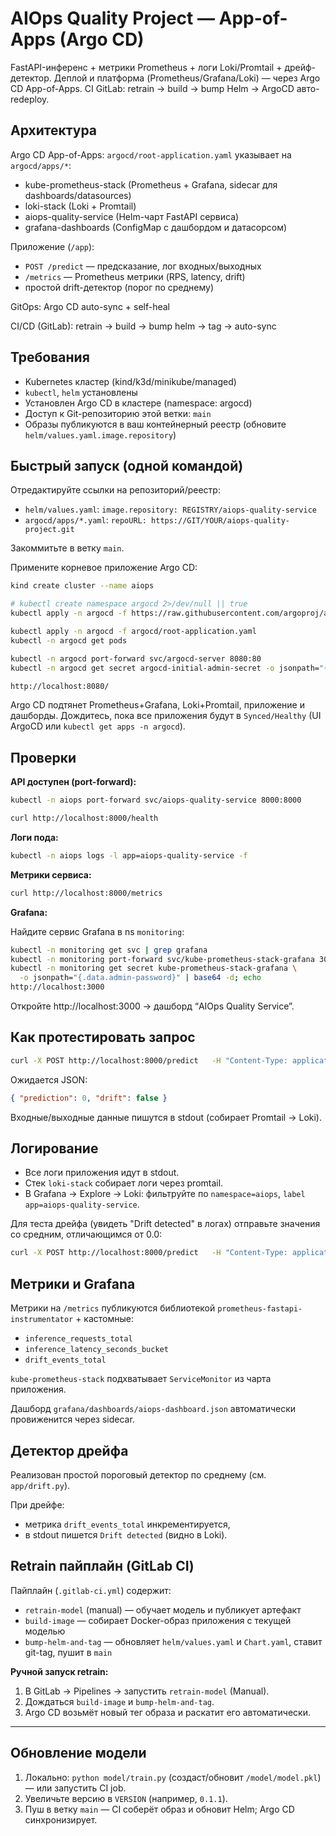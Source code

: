 # AIOps Quality Project — App-of-Apps (Argo CD)

FastAPI-инференс + метрики Prometheus + логи Loki/Promtail + дрейф-детектор.
Деплой и платформа (Prometheus/Grafana/Loki) — через Argo CD App-of-Apps.
CI GitLab: retrain → build → bump Helm → ArgoCD авто-redeploy.

## Архитектура

Argo CD App-of-Apps: `argocd/root-application.yaml` указывает на `argocd/apps/*`:

- kube-prometheus-stack (Prometheus + Grafana, sidecar для dashboards/datasources)
- loki-stack (Loki + Promtail)
- aiops-quality-service (Helm-чарт FastAPI сервиса)
- grafana-dashboards (ConfigMap с дашбордом и датасорсом)

Приложение (`/app`):

- `POST /predict` — предсказание, лог входных/выходных
- `/metrics` — Prometheus метрики (RPS, latency, drift)
- простой drift-детектор (порог по среднему)

GitOps: Argo CD auto-sync + self-heal

CI/CD (GitLab): retrain → build → bump helm → tag → auto-sync

## Требования

- Kubernetes кластер (kind/k3d/minikube/managed)
- `kubectl`, `helm` установлены
- Установлен Argo CD в кластере (namespace: argocd)
- Доступ к Git-репозиторию этой ветки: `main`
- Образы публикуются в ваш контейнерный реестр (обновите `helm/values.yaml.image.repository`)

## Быстрый запуск (одной командой)

Отредактируйте ссылки на репозиторий/реестр:

- `helm/values.yaml`: `image.repository: REGISTRY/aiops-quality-service`
- `argocd/apps/*.yaml`: `repoURL: https://GIT/YOUR/aiops-quality-project.git`

Закоммитьте в ветку `main`.

Примените корневое приложение Argo CD:

```bash
kind create cluster --name aiops

# kubectl create namespace argocd 2>/dev/null || true
kubectl apply -n argocd -f https://raw.githubusercontent.com/argoproj/argo-cd/stable/manifests/install.yaml

kubectl apply -n argocd -f argocd/root-application.yaml
kubectl -n argocd get pods

kubectl -n argocd port-forward svc/argocd-server 8080:80
kubectl -n argocd get secret argocd-initial-admin-secret -o jsonpath="{.data.password}" | base64 -d; echo

http://localhost:8080/
```

Argo CD подтянет Prometheus+Grafana, Loki+Promtail, приложение и дашборды.
Дождитесь, пока все приложения будут в `Synced/Healthy` (UI ArgoCD или `kubectl get apps -n argocd`).

## Проверки

**API доступен (port-forward):**

```bash
kubectl -n aiops port-forward svc/aiops-quality-service 8000:8000

curl http://localhost:8000/health
```

**Логи пода:**

```bash
kubectl -n aiops logs -l app=aiops-quality-service -f
```

**Метрики сервисa:**

```bash
curl http://localhost:8000/metrics
```

**Grafana:**

Найдите сервис Grafana в ns `monitoring`:

```bash
kubectl -n monitoring get svc | grep grafana
kubectl -n monitoring port-forward svc/kube-prometheus-stack-grafana 3000:80
kubectl -n monitoring get secret kube-prometheus-stack-grafana \
  -o jsonpath="{.data.admin-password}" | base64 -d; echo
http://localhost:3000
```

Откройте http://localhost:3000 → дашборд “AIOps Quality Service”.

## Как протестировать запрос

```bash
curl -X POST http://localhost:8000/predict   -H "Content-Type: application/json"   -d '{"values":[0.1, 0.2, 0.3]}'
```

Ожидается JSON:

```json
{ "prediction": 0, "drift": false }
```

Входные/выходные данные пишутся в stdout (собирает Promtail → Loki).

## Логирование

- Все логи приложения идут в stdout.
- Стек `loki-stack` собирает логи через promtail.
- В Grafana → Explore → Loki: фильтруйте по `namespace=aiops`, `label app=aiops-quality-service`.

Для теста дрейфа (увидеть "Drift detected" в логах) отправьте значения со средним, отличающимся от 0.0:

```bash
curl -X POST http://localhost:8000/predict   -H "Content-Type: application/json"   -d '{"values":[2.0, 3.0, 4.0]}'
```

## Метрики и Grafana

Метрики на `/metrics` публикуются библиотекой `prometheus-fastapi-instrumentator` + кастомные:

- `inference_requests_total`
- `inference_latency_seconds_bucket`
- `drift_events_total`

`kube-prometheus-stack` подхватывает `ServiceMonitor` из чарта приложения.

Дашборд `grafana/dashboards/aiops-dashboard.json` автоматически провиженится через sidecar.

## Детектор дрейфа

Реализован простой пороговый детектор по среднему (см. `app/drift.py`).

При дрейфе:

- метрика `drift_events_total` инкрементируется,
- в stdout пишется `Drift detected` (видно в Loki).

## Retrain пайплайн (GitLab CI)

Пайплайн (`.gitlab-ci.yml`) содержит:

- `retrain-model` (manual) — обучает модель и публикует артефакт
- `build-image` — собирает Docker-образ приложения с текущей моделью
- `bump-helm-and-tag` — обновляет `helm/values.yaml` и `Chart.yaml`, ставит git-tag, пушит в `main`

**Ручной запуск retrain:**

1. В GitLab → Pipelines → запустить `retrain-model` (Manual).
2. Дождаться `build-image` и `bump-helm-and-tag`.
3. Argo CD возьмёт новый тег образа и раскатит его автоматически.

---

## Обновление модели

1. Локально: `python model/train.py` (создаст/обновит `/model/model.pkl`) — или запустить CI job.
2. Увеличьте версию в `VERSION` (например, `0.1.1`).
3. Пуш в ветку `main` — CI соберёт образ и обновит Helm; Argo CD синхронизирует.
